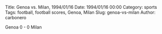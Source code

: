 Title: Genoa vs. Milan, 1994/01/16
Date: 1994/01/16 00:00
Category: sports
Tags: football, football scores, Genoa, Milan
Slug: genoa-vs-milan
Author: carbonero


Genoa 0 - 0 Milan
